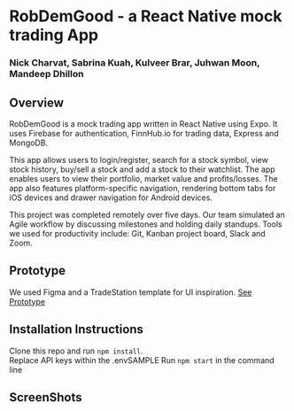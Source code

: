# RobDemGood - a React Native mock trading App

### Nick Charvat, Sabrina Kuah, Kulveer Brar, Juhwan Moon, Mandeep Dhillon

## Overview

RobDemGood is a mock trading app written in React Native using Expo. It uses Firebase for authentication, FinnHub.io for trading data, Express and MongoDB.

This app allows users to login/register, search for a stock symbol, view stock history, buy/sell a stock and add a stock to their watchlist. The app enables users to view their portfolio, market value and profits/losses. The app also features platform-specific navigation, rendering bottom tabs for iOS devices and drawer navigation for Android devices.

This project was completed remotely over five days. Our team simulated an Agile workflow by discussing milestones and holding daily standups. Tools we used for productivity include: Git, Kanban project board, Slack and Zoom.

## Prototype

We used Figma and a TradeStation template for UI inspiration.
[See Prototype](https://www.figma.com/file/oWG4Xe5xQUsB3ZkyS0pqDH/RobDemGood?node-id=0%3A1)

## Installation Instructions

Clone this repo and run `npm install`.  
Replace API keys within the .envSAMPLE
Run `npm start` in the command line

## ScreenShots
